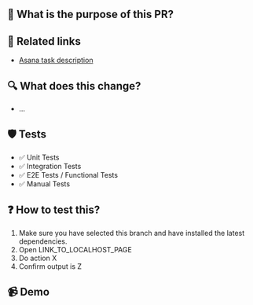## 🌟 What is the purpose of this PR?
<!-- Explain, at a high level, what this does and why. -->
<!-- Use the 'What does this change?' section to list more specific changes. -->

## 🔗 Related links
<!-- Add links to Asana, Slack, Notion or whatever originated this PR -->
<!-- This will be _super_ handy 6 months from now.  -->

- [Asana task description](link)

## 🔍 What does this change?
<!-- Use a bullet list to explain your changes in more detail, if it would be helpful. -->
<!-- If possible, link to the specific commit.-->
- ...

## 🛡 Tests
<!-- Delete as appropriate -->
- ✅ Unit Tests
- ✅ Integration Tests
- ✅ E2E Tests / Functional Tests
- ✅ Manual Tests

## ❓ How to test this?
1. Make sure you have selected this branch and have installed the latest dependencies.
2. Open LINK_TO_LOCALHOST_PAGE
3. Do action X
4. Confirm output is Z

## 📹 Demo
<!-- Here you can add a screenshot or video showcasing your work -->
